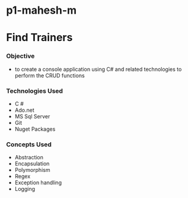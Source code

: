 # p1-mahesh-m
# Find Trainers

### Objective 
 - to create a console application using C# and related technologies to perform the CRUD functions


### Technologies Used
 - C #
 - Ado.net
 - MS Sql Server
 - Git
 - Nuget Packages


 ### Concepts Used
 - Abstraction
 - Encapsulation
 - Polymorphism
 - Regex
 - Exception handling
 - Logging
  
